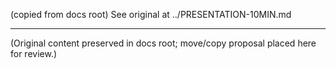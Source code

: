 (copied from docs root) See original at ../PRESENTATION-10MIN.md

---

(Original content preserved in docs root; move/copy proposal placed here for review.)
